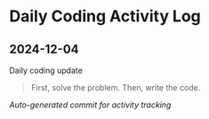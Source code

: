 # Daily Coding Activity Log

## 2024-12-04

Daily coding update

> First, solve the problem. Then, write the code.

*Auto-generated commit for activity tracking*
